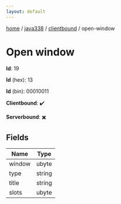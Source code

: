 ```yaml
---
layout: default
---
```


[home](/)  /  [java338](/protocol/java338)  /  [clientbound](/protocol/java338/clientbound)  /  open-window

# Open window

**Id**: 19

**Id** (hex): 13

**Id** (bin): 00010011

**Clientbound**: ✔️

**Serverbound**: ✖️

## Fields

Name | Type
---|---
window | ubyte
type | string
title | string
slots | ubyte

